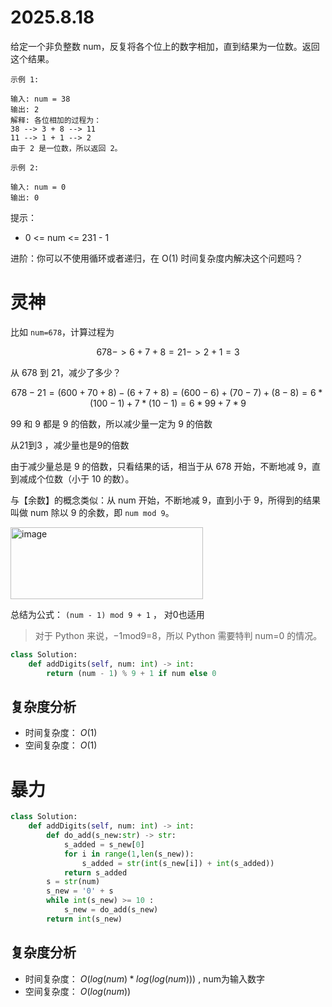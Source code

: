 # 2025.8.18
给定一个非负整数 num，反复将各个位上的数字相加，直到结果为一位数。返回这个结果。
```
示例 1:

输入: num = 38
输出: 2 
解释: 各位相加的过程为：
38 --> 3 + 8 --> 11
11 --> 1 + 1 --> 2
由于 2 是一位数，所以返回 2。
```
```
示例 2:

输入: num = 0
输出: 0
```

提示：

- 0 <= num <= 231 - 1
 

进阶：你可以不使用循环或者递归，在 O(1) 时间复杂度内解决这个问题吗？

# 灵神

比如 `num=678`，计算过程为

$$
678->6+7+8=21->2+1=3
$$

从 678 到 21，减少了多少？

$$
678-21
=(600+70+8)-(6+7+8)
=(600-6)+(70-7)+(8-8)
=6*(100-1)+7*(10-1)
=6*99 + 7*9
$$

99 和 9 都是 9 的倍数，所以减少量一定为 9 的倍数

从21到3 ，减少量也是9的倍数

由于减少量总是 9 的倍数，只看结果的话，相当于从 678 开始，不断地减 9，直到减成个位数（小于 10 的数）。

与【余数】的概念类似：从 num 开始，不断地减 9，直到小于 9，所得到的结果叫做 num 除以 9 的余数，即 `num mod 9`。

<img width="308" height="115" alt="image" src="https://github.com/user-attachments/assets/6224091d-d049-49f3-b8c0-c3c206aa54f5" />

总结为公式： `(num - 1) mod 9 + 1` ， 对0也适用

> 对于 Python 来说，−1mod9=8，所以 Python 需要特判 num=0 的情况。

```python
class Solution:
    def addDigits(self, num: int) -> int:
        return (num - 1) % 9 + 1 if num else 0
```

## 复杂度分析

- 时间复杂度： $O(1)$
- 空间复杂度： $O(1)$

# 暴力

```python
class Solution:
    def addDigits(self, num: int) -> int:
        def do_add(s_new:str) -> str:
            s_added = s_new[0]
            for i in range(1,len(s_new)):
                s_added = str(int(s_new[i]) + int(s_added))
            return s_added
        s = str(num)
        s_new = '0' + s
        while int(s_new) >= 10 :
            s_new = do_add(s_new)
        return int(s_new)
```

## 复杂度分析

- 时间复杂度： $O(log(num) * log(log(num)))$  , num为输入数字
- 空间复杂度： $O(log(num))$
